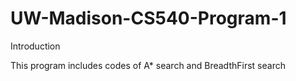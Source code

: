 # UW-Madison-CS540-Program-1

Introduction

This program includes codes of A* search and BreadthFirst search
